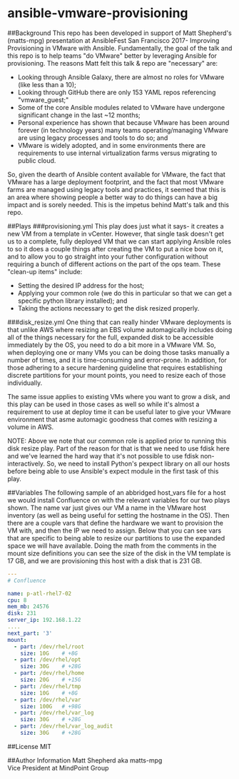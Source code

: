 # ansible-vmware-provisioning

##Background
This repo has been developed in support of Matt Shepherd's (matts-mpg) presentation at AnsibleFest San Francisco 2017- Improving Provisioning in VMware with Ansible. Fundamentally, the goal of the talk and this repo is to help teams "do VMware" better by leveraging Ansible for provisioning. The reasons Matt felt this talk & repo are "necessary" are:
* Looking through Ansible Galaxy, there are almost no roles for VMware (like less than a 10);
* Looking through GitHub there are only 153 YAML repos referencing "vmware_guest;"
* Some of the core Ansible modules related to VMware have undergone significant change in the last ~12 months;
* Personal experience has shown that because VMware has been around forever (in technology years) many teams operating/managing VMware are using legacy processes and tools to do so; and
* VMware is widely adopted, and in some environments there are requirements to use internal virtualization farms versus migrating to public cloud.

So, given the dearth of Ansible content available for VMware, the fact that VMware has a large deployment footprint, and the fact that most VMware farms are managed using legacy tools and practices, it seemed that this is an area where showing people a better way to do things can have a big impact and is sorely needed. This is the impetus behind Matt's talk and this repo.

##Plays
###provisioning.yml
This play does just what it says- it creates a new VM from a template in vCenter. However, that single task doesn't get us to a complete, fully deployed VM that we can start applying Ansible roles to so it does a couple things after creating the VM to put a nice bow on it, and to allow you to go straight into your futher configuration without requiring a bunch of different actions on the part of the ops team. These "clean-up items" include:
* Setting the desired IP address for the host;
* Applying your common role (we do this in particular so that we can get a specific python library installed); and
* Taking the actions necessary to get the disk resized properly.

###disk_resize.yml
One thing that can really hinder VMware deployments is that unlike AWS where resizing an EBS volume automagically includes doing all of the things necessary for the full, expanded disk to be accessible immediately by the OS, you need to do a bit more in a VMware VM. So, when deploying one or many VMs you can be doing those tasks manually a number of times, and it is time-consuming and error-prone. In addition, for those adhering to a secure hardening guideline that requires establishing discrete partitions for your mount points, you need to resize each of those individually.

The same issue applies to existing VMs where you want to grow a disk, and this play can be used in those cases as well so while it's almost a requirement to use at deploy time it can be useful later to give your VMware environment that asme automagic goodness that comes with resizing a volume in AWS.

NOTE: Above we note that our common role is applied prior to running this disk resize play. Part of the reason for that is that we need to use fdisk here and we've learned the hard way that it's not possible to use fdisk non-interactively. So, we need to install Python's pexpect library on all our hosts before being able to use Ansible's expect module in the first task of this play.

##Variables
The following sample of an abbridged host_vars file for a host we would install Confluence on with the relevant variables for our two plays shown. The name var just gives our VM a name in the VMware host inventory (as well as being useful for setting the hostname in the OS). Then there are a couple vars that define the hardware we want to provision the VM with, and then the IP we need to assign. Below that you can see vars that are specific to being able to resize our partitions to use the expanded space we will have available. Doing the math from the comments in the mount size definitions you can see the size of the disk in the VM template is 17 GB, and we are provisioning this host with a disk that is 231 GB.
```yaml
---
# Confluence

name: p-atl-rhel7-02
cpu: 8
mem_mb: 24576
disk: 231
server_ip: 192.168.1.22
....
next_part: '3'
mount:
  - part: /dev/rhel/root
    size: 10G    # +8G
  - part: /dev/rhel/opt
    size: 30G    # +28G
  - part: /dev/rhel/home
    size: 20G    # +15G
  - part: /dev/rhel/tmp
    size: 10G    # +8G
  - part: /dev/rhel/var
    size: 100G   # +98G
  - part: /dev/rhel/var_log
    size: 30G    # +28G
  - part: /dev/rhel/var_log_audit
    size: 30G    # +28G
```

##License
MIT

##Author Information
Matt Shepherd aka matts-mpg<br>
Vice President at MindPoint Group
